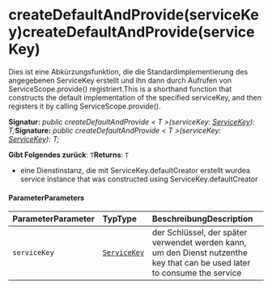 # <a name="createdefaultandprovideservicekey"></a><span data-ttu-id="df8b1-101">createDefaultAndProvide(serviceKey)</span><span class="sxs-lookup"><span data-stu-id="df8b1-101">createDefaultAndProvide(serviceKey)</span></span>




<span data-ttu-id="df8b1-102">Dies ist eine Abkürzungsfunktion, die die Standardimplementierung des angegebenen ServiceKey erstellt und ihn dann durch Aufrufen von ServiceScope.provide() registriert.</span><span class="sxs-lookup"><span data-stu-id="df8b1-102">This is a shorthand function that constructs the default implementation of the specified serviceKey, and then registers it by calling ServiceScope.provide().</span></span>

<span data-ttu-id="df8b1-103">**Signatur:** _public createDefaultAndProvide < T >(serviceKey: [ServiceKey](../sp-core-library/servicekey.md)<T>): T;_</span><span class="sxs-lookup"><span data-stu-id="df8b1-103">**Signature:** _public createDefaultAndProvide < T >(serviceKey: [ServiceKey](../sp-core-library/servicekey.md)<T>): T;_</span></span>

<span data-ttu-id="df8b1-104">**Gibt Folgendes zurück**: `T`</span><span class="sxs-lookup"><span data-stu-id="df8b1-104">**Returns**: `T`</span></span>



- <span data-ttu-id="df8b1-105">eine Dienstinstanz, die mit ServiceKey.defaultCreator erstellt wurde</span><span class="sxs-lookup"><span data-stu-id="df8b1-105">a service instance that was constructed using ServiceKey.defaultCreator</span></span>

#### <a name="parameters"></a><span data-ttu-id="df8b1-106">Parameter</span><span class="sxs-lookup"><span data-stu-id="df8b1-106">Parameters</span></span>


| <span data-ttu-id="df8b1-107">Parameter</span><span class="sxs-lookup"><span data-stu-id="df8b1-107">Parameter</span></span>    | <span data-ttu-id="df8b1-108">Typ</span><span class="sxs-lookup"><span data-stu-id="df8b1-108">Type</span></span>    | <span data-ttu-id="df8b1-109">Beschreibung</span><span class="sxs-lookup"><span data-stu-id="df8b1-109">Description</span></span> |
|:-------------|:---------------|:------------|
| `serviceKey`    | [`ServiceKey`](../sp-core-library/servicekey.md)<T> | <span data-ttu-id="df8b1-110">der Schlüssel, der später verwendet werden kann, um den Dienst nutzen</span><span class="sxs-lookup"><span data-stu-id="df8b1-110">the key that can be used later to consume the service</span></span> |


